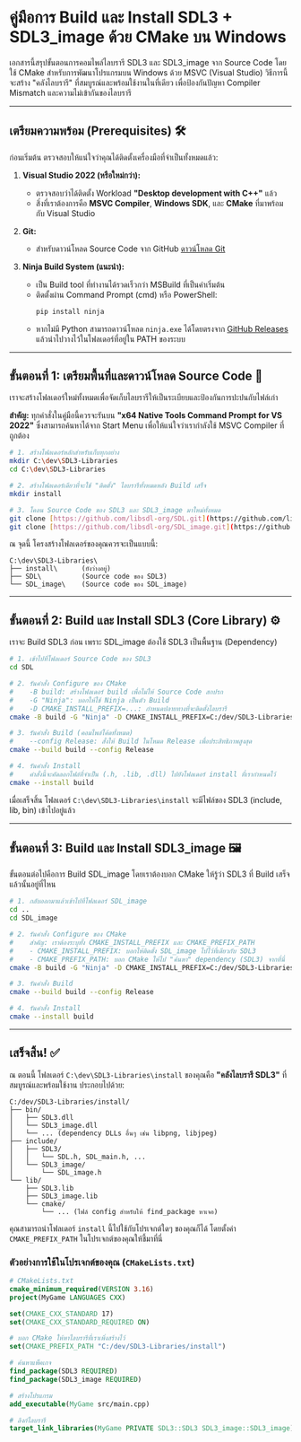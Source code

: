 # คู่มือการ Build และ Install SDL3 + SDL3_image ด้วย CMake บน Windows

เอกสารนี้สรุปขั้นตอนการคอมไพล์ไลบรารี SDL3 และ SDL3_image จาก Source Code โดยใช้ CMake สำหรับการพัฒนาโปรแกรมบน Windows ด้วย MSVC (Visual Studio) วิธีการนี้จะสร้าง "คลังไลบรารี" ที่สมบูรณ์และพร้อมใช้งานในที่เดียว เพื่อป้องกันปัญหา Compiler Mismatch และความไม่เข้ากันของไลบรารี

---

##  เตรียมความพร้อม (Prerequisites) 🛠️

ก่อนเริ่มต้น ตรวจสอบให้แน่ใจว่าคุณได้ติดตั้งเครื่องมือที่จำเป็นทั้งหมดแล้ว:

1.  **Visual Studio 2022 (หรือใหม่กว่า):**
    * ตรวจสอบว่าได้ติดตั้ง Workload **"Desktop development with C++"** แล้ว
    * สิ่งที่เราต้องการคือ **MSVC Compiler**, **Windows SDK**, และ **CMake** ที่มาพร้อมกับ Visual Studio

2.  **Git:**
    * สำหรับดาวน์โหลด Source Code จาก GitHub [ดาวน์โหลด Git](https://git-scm.com/downloads/)

3.  **Ninja Build System (แนะนำ):**
    * เป็น Build tool ที่ทำงานได้รวดเร็วกว่า MSBuild ที่เป็นค่าเริ่มต้น
    * ติดตั้งผ่าน Command Prompt (cmd) หรือ PowerShell:
      ```bash
      pip install ninja
      ```
    * หากไม่มี Python สามารถดาวน์โหลด `ninja.exe` ได้โดยตรงจาก [GitHub Releases](https://github.com/ninja-build/ninja/releases) แล้วนำไปวางไว้ในโฟลเดอร์ที่อยู่ใน PATH ของระบบ

---

## ขั้นตอนที่ 1: เตรียมพื้นที่และดาวน์โหลด Source Code 📂

เราจะสร้างโฟลเดอร์ใหม่ทั้งหมดเพื่อจัดเก็บไลบรารีให้เป็นระเบียบและป้องกันการปะปนกับไฟล์เก่า

**สำคัญ:** ทุกคำสั่งในคู่มือนี้ควรจะรันบน **"x64 Native Tools Command Prompt for VS 2022"** ซึ่งสามารถค้นหาได้จาก Start Menu เพื่อให้แน่ใจว่าเรากำลังใช้ MSVC Compiler ที่ถูกต้อง



```bash
# 1. สร้างโฟลเดอร์หลักสำหรับเก็บทุกอย่าง
mkdir C:\dev\SDL3-Libraries
cd C:\dev\SDL3-Libraries

# 2. สร้างโฟลเดอร์เดียวที่จะใช้ "ติดตั้ง" ไลบรารีทั้งหมดหลัง Build เสร็จ
mkdir install

# 3. โคลน Source Code ของ SDL3 และ SDL3_image มาใหม่ทั้งหมด
git clone [https://github.com/libsdl-org/SDL.git](https://github.com/libsdl-org/SDL.git)
git clone [https://github.com/libsdl-org/SDL_image.git](https://github.com/libsdl-org/SDL_image.git)
```

ณ จุดนี้ โครงสร้างโฟลเดอร์ของคุณควรจะเป็นแบบนี้:
```
C:\dev\SDL3-Libraries\
├── install\      (ยังว่างอยู่)
├── SDL\          (Source code ของ SDL3)
└── SDL_image\    (Source code ของ SDL_image)
```

---

## ขั้นตอนที่ 2: Build และ Install SDL3 (Core Library) ⚙️

เราจะ Build SDL3 ก่อน เพราะ SDL_image ต้องใช้ SDL3 เป็นพื้นฐาน (Dependency)

```bash
# 1. เข้าไปที่โฟลเดอร์ Source Code ของ SDL3
cd SDL

# 2. รันคำสั่ง Configure ของ CMake
#    -B build: สร้างโฟลเดอร์ build เพื่อไม่ให้ Source Code สกปรก
#    -G "Ninja": บอกให้ใช้ Ninja เป็นตัว Build
#    -D CMAKE_INSTALL_PREFIX=...: กำหนดปลายทางที่จะติดตั้งไลบรารี
cmake -B build -G "Ninja" -D CMAKE_INSTALL_PREFIX=C:/dev/SDL3-Libraries/install

# 3. รันคำสั่ง Build (คอมไพล์โค้ดทั้งหมด)
#    --config Release: สั่งให้ Build ในโหมด Release เพื่อประสิทธิภาพสูงสุด
cmake --build build --config Release

# 4. รันคำสั่ง Install
#    คำสั่งนี้จะคัดลอกไฟล์ที่จำเป็น (.h, .lib, .dll) ไปยังโฟลเดอร์ install ที่เรากำหนดไว้
cmake --install build
```
เมื่อเสร็จสิ้น โฟลเดอร์ `C:\dev\SDL3-Libraries\install` จะมีไฟล์ของ SDL3 (include, lib, bin) เข้าไปอยู่แล้ว

---

## ขั้นตอนที่ 3: Build และ Install SDL3_image 🖼️

ขั้นตอนต่อไปคือการ Build SDL_image โดยเราต้องบอก CMake ให้รู้ว่า SDL3 ที่ Build เสร็จแล้วนั้นอยู่ที่ไหน

```bash
# 1. กลับออกมาแล้วเข้าไปที่โฟลเดอร์ SDL_image
cd ..
cd SDL_image

# 2. รันคำสั่ง Configure ของ CMake
#    สำคัญ: เราต้องระบุทั้ง CMAKE_INSTALL_PREFIX และ CMAKE_PREFIX_PATH
#    - CMAKE_INSTALL_PREFIX: บอกให้ติดตั้ง SDL_image ไปไว้ที่เดียวกับ SDL3
#    - CMAKE_PREFIX_PATH: บอก CMake ให้ไป "ค้นหา" dependency (SDL3) จากที่นี่
cmake -B build -G "Ninja" -D CMAKE_INSTALL_PREFIX=C:/dev/SDL3-Libraries/install -D CMAKE_PREFIX_PATH=C:/dev/SDL3-Libraries/install

# 3. รันคำสั่ง Build
cmake --build build --config Release

# 4. รันคำสั่ง Install
cmake --install build
```

---

## เสร็จสิ้น! ✅

ณ ตอนนี้ โฟลเดอร์ `C:\dev\SDL3-Libraries\install` ของคุณคือ **"คลังไลบรารี SDL3"** ที่สมบูรณ์และพร้อมใช้งาน ประกอบไปด้วย:
```
C:/dev/SDL3-Libraries/install/
├── bin/
│   ├── SDL3.dll
│   └── SDL3_image.dll
│   └── ... (dependency DLLs อื่นๆ เช่น libpng, libjpeg)
├── include/
│   ├── SDL3/
│   │   └── SDL.h, SDL_main.h, ...
│   └── SDL3_image/
│       └── SDL_image.h
└── lib/
    ├── SDL3.lib
    ├── SDL3_image.lib
    └── cmake/
        └── ... (ไฟล์ config สำหรับให้ find_package หาเจอ)
```
คุณสามารถนำโฟลเดอร์ `install` นี้ไปใช้กับโปรเจกต์ใดๆ ของคุณก็ได้ โดยตั้งค่า `CMAKE_PREFIX_PATH` ในโปรเจกต์ของคุณให้ชี้มาที่นี่

### ตัวอย่างการใช้ในโปรเจกต์ของคุณ (`CMakeLists.txt`)

```cmake
# CMakeLists.txt
cmake_minimum_required(VERSION 3.16)
project(MyGame LANGUAGES CXX)

set(CMAKE_CXX_STANDARD 17)
set(CMAKE_CXX_STANDARD_REQUIRED ON)

# บอก CMake ให้หาไลบรารีที่เราเพิ่งสร้างไว้
set(CMAKE_PREFIX_PATH "C:/dev/SDL3-Libraries/install")

# ค้นหาแพ็คเกจ
find_package(SDL3 REQUIRED)
find_package(SDL3_image REQUIRED)

# สร้างโปรแกรม
add_executable(MyGame src/main.cpp)

# ลิงก์ไลบรารี
target_link_libraries(MyGame PRIVATE SDL3::SDL3 SDL3_image::SDL3_image)
```